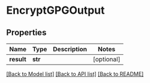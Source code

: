 # EncryptGPGOutput

## Properties
Name | Type | Description | Notes
------------ | ------------- | ------------- | -------------
**result** | **str** |  | [optional] 

[[Back to Model list]](../README.md#documentation-for-models) [[Back to API list]](../README.md#documentation-for-api-endpoints) [[Back to README]](../README.md)


